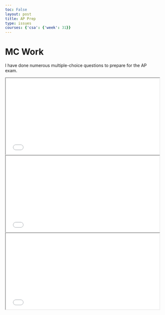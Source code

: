 ```yaml
---
toc: False
layout: post
title: AP Prep
type: issues
courses: {'csa': {'week': 31}}
---
```


# MC Work

I have done numerous multiple-choice questions to prepare for the AP exam.

<iframe src="/NitinBstudent_2025/images/pdf/aexam-2018-v2.pdf" width="100%" height="250px"></iframe>
<br>
<iframe src="/NitinBstudent_2025/images/pdf/2016_practice_ap_exam.pdf" width="100%" height="250px"></iframe>
<br>
<iframe src="/NitinBstudent_2025/images/pdf/XCScix03_GridworldReleasedExam.pdf" width="100%" height="250px"></iframe>